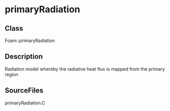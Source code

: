 # primaryRadiation 
## Class
Foam::primaryRadiation

## Description
Radiation model whereby the radiative heat flux is mapped from the primary
region

## SourceFiles
primaryRadiation.C

